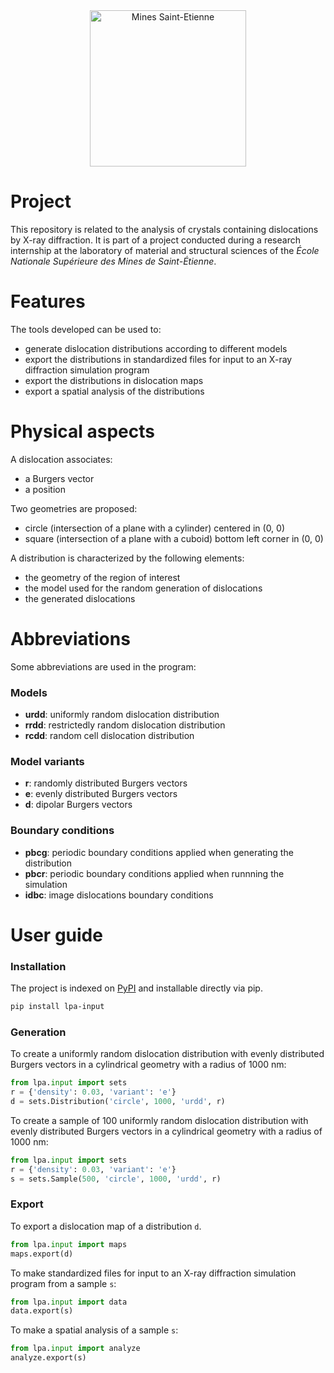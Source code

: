 <div align="center">
  <img width="250" src="https://dunstan.becht.network/views/signatures/mines.svg" alt="Mines Saint-Etienne">
</div>

# Project

This repository is related to the analysis of crystals containing dislocations by X-ray diffraction. It is part of a project conducted during a research internship at the laboratory of material and structural sciences of the *École Nationale Supérieure des Mines de Saint-Étienne*.

# Features

The tools developed can be used to:
* generate dislocation distributions according to different models
* export the distributions in standardized files for input to an X-ray diffraction simulation program
* export the distributions in dislocation maps
* export a spatial analysis of the distributions

# Physical aspects

A dislocation associates:
* a Burgers vector
* a position

Two geometries are proposed:
* circle (intersection of a plane with a cylinder) centered in (0, 0)
* square (intersection of a plane with a cuboid) bottom left corner in (0, 0)

A distribution is characterized by the following elements:
* the geometry of the region of interest
* the model used for the random generation of dislocations
* the generated dislocations

# Abbreviations

Some abbreviations are used in the program:

### Models
* **urdd**: uniformly random dislocation distribution
* **rrdd**: restrictedly random dislocation distribution
* **rcdd**: random cell dislocation distribution

### Model variants
* **r**: randomly distributed Burgers vectors
* **e**: evenly distributed Burgers vectors
* **d**: dipolar Burgers vectors

### Boundary conditions
* **pbcg**: periodic boundary conditions applied when generating the distribution
* **pbcr**: periodic boundary conditions applied when runnning the simulation
* **idbc**: image dislocations boundary conditions

# User guide

### Installation

The project is indexed on [PyPI](https://pypi.org/project/lpa-input/) and installable directly via pip.
```bash
pip install lpa-input
```

### Generation
To create a uniformly random dislocation distribution with evenly distributed Burgers vectors in a cylindrical geometry with a radius of 1000 nm:
```python
from lpa.input import sets
r = {'density': 0.03, 'variant': 'e'}
d = sets.Distribution('circle', 1000, 'urdd', r)
```

To create a sample of 100 uniformly random dislocation distribution with evenly distributed Burgers vectors in a cylindrical geometry with a radius of 1000 nm:
```python
from lpa.input import sets
r = {'density': 0.03, 'variant': 'e'}
s = sets.Sample(500, 'circle', 1000, 'urdd', r)
```

### Export

To export a dislocation map of a distribution `d`.
```python
from lpa.input import maps
maps.export(d)
```

To make standardized files for input to an X-ray diffraction simulation program from a sample `s`:
```python
from lpa.input import data
data.export(s)
```

To make a spatial analysis of a sample `s`:
```python
from lpa.input import analyze
analyze.export(s)
```
